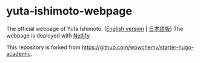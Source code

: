 # yuta-ishimoto-webpage
The official webpage of Yuta Ishimoto. ([English version](https://yuta-ishimoto.com) | [日本語版](https://yuta-ishimoto.com/ja))
The webpage is deployed with [Netlify](https://www.netlify.com/).

This repository is forked from https://github.com/wowchemy/starter-hugo-academic.
